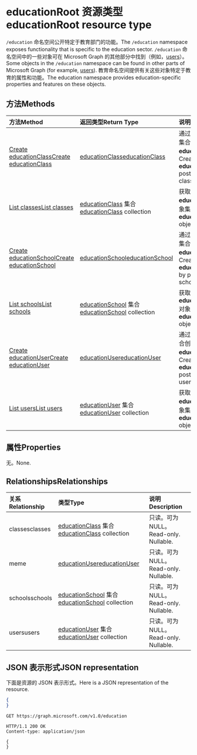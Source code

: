 # <a name="educationroot-resource-type"></a><span data-ttu-id="1feab-101">educationRoot 资源类型</span><span class="sxs-lookup"><span data-stu-id="1feab-101">educationRoot resource type</span></span>

<span data-ttu-id="1feab-102">`/education` 命名空间公开特定于教育部门的功能。</span><span class="sxs-lookup"><span data-stu-id="1feab-102">The `/education` namespace exposes functionality that is specific to the education sector.</span></span> <span data-ttu-id="1feab-103">`/education` 命名空间中的一些对象可在 Microsoft Graph 的其他部分中找到（例如，[users](user.md)）。</span><span class="sxs-lookup"><span data-stu-id="1feab-103">Some objects in the `/education` namespace can be found in other parts of Microsoft Graph (for example, [users](user.md)).</span></span> <span data-ttu-id="1feab-104">教育命名空间提供有关这些对象特定于教育的属性和功能。</span><span class="sxs-lookup"><span data-stu-id="1feab-104">The education namespace provides education-specific properties and features on these objects.</span></span>

## <a name="methods"></a><span data-ttu-id="1feab-105">方法</span><span class="sxs-lookup"><span data-stu-id="1feab-105">Methods</span></span>

| <span data-ttu-id="1feab-106">方法</span><span class="sxs-lookup"><span data-stu-id="1feab-106">Method</span></span>           | <span data-ttu-id="1feab-107">返回类型</span><span class="sxs-lookup"><span data-stu-id="1feab-107">Return Type</span></span>    |<span data-ttu-id="1feab-108">说明</span><span class="sxs-lookup"><span data-stu-id="1feab-108">Description</span></span>|
|:---------------|:--------|:----------|
|[<span data-ttu-id="1feab-109">Create educationClass</span><span class="sxs-lookup"><span data-stu-id="1feab-109">Create educationClass</span></span>](../api/educationroot_post_classes.md) |[<span data-ttu-id="1feab-110">educationClass</span><span class="sxs-lookup"><span data-stu-id="1feab-110">educationClass</span></span>](educationclass.md)| <span data-ttu-id="1feab-111">通过发布到 classes 集合创建新的 **educationClass**。</span><span class="sxs-lookup"><span data-stu-id="1feab-111">Create a new **educationClass** by posting to the classes collection.</span></span>|
|[<span data-ttu-id="1feab-112">List classes</span><span class="sxs-lookup"><span data-stu-id="1feab-112">List classes</span></span>](../api/educationroot_list_classes.md) |<span data-ttu-id="1feab-113">[educationClass](educationclass.md) 集合</span><span class="sxs-lookup"><span data-stu-id="1feab-113">[educationClass](educationclass.md) collection</span></span>| <span data-ttu-id="1feab-114">获取 **educationClass** 对象集合。</span><span class="sxs-lookup"><span data-stu-id="1feab-114">Get an **educationClass** object collection.</span></span>|
|[<span data-ttu-id="1feab-115">Create educationSchool</span><span class="sxs-lookup"><span data-stu-id="1feab-115">Create educationSchool</span></span>](../api/educationroot_post_schools.md) |[<span data-ttu-id="1feab-116">educationSchool</span><span class="sxs-lookup"><span data-stu-id="1feab-116">educationSchool</span></span>](educationschool.md)| <span data-ttu-id="1feab-117">通过发布到 schools 集合创建新的 **educationSchool**。</span><span class="sxs-lookup"><span data-stu-id="1feab-117">Create a new **educationSchool** by posting to the schools collection.</span></span>|
|[<span data-ttu-id="1feab-118">List schools</span><span class="sxs-lookup"><span data-stu-id="1feab-118">List schools</span></span>](../api/educationroot_list_schools.md) |<span data-ttu-id="1feab-119">[educationSchool](educationschool.md) 集合</span><span class="sxs-lookup"><span data-stu-id="1feab-119">[educationSchool](educationschool.md) collection</span></span>| <span data-ttu-id="1feab-120">获取 **educationSchool** 对象集合。</span><span class="sxs-lookup"><span data-stu-id="1feab-120">Get an **educationSchool** object collection.</span></span>|
|[<span data-ttu-id="1feab-121">Create educationUser</span><span class="sxs-lookup"><span data-stu-id="1feab-121">Create educationUser</span></span>](../api/educationroot_post_users.md) |[<span data-ttu-id="1feab-122">educationUser</span><span class="sxs-lookup"><span data-stu-id="1feab-122">educationUser</span></span>](educationuser.md)| <span data-ttu-id="1feab-123">通过发布到 users 集合创建新的 **educationUser**。</span><span class="sxs-lookup"><span data-stu-id="1feab-123">Create a new **educationUser** by posting to the users collection.</span></span>|
|[<span data-ttu-id="1feab-124">List users</span><span class="sxs-lookup"><span data-stu-id="1feab-124">List users</span></span>](../api/educationroot_list_users.md) |<span data-ttu-id="1feab-125">[educationUser](educationuser.md) 集合</span><span class="sxs-lookup"><span data-stu-id="1feab-125">[educationUser](educationuser.md) collection</span></span>| <span data-ttu-id="1feab-126">获取 **educationUser** 对象集合。</span><span class="sxs-lookup"><span data-stu-id="1feab-126">Get an **educationUser** object collection.</span></span>|

## <a name="properties"></a><span data-ttu-id="1feab-127">属性</span><span class="sxs-lookup"><span data-stu-id="1feab-127">Properties</span></span>
<span data-ttu-id="1feab-128">无。</span><span class="sxs-lookup"><span data-stu-id="1feab-128">None.</span></span>

## <a name="relationships"></a><span data-ttu-id="1feab-129">Relationships</span><span class="sxs-lookup"><span data-stu-id="1feab-129">Relationships</span></span>
| <span data-ttu-id="1feab-130">关系</span><span class="sxs-lookup"><span data-stu-id="1feab-130">Relationship</span></span> | <span data-ttu-id="1feab-131">类型</span><span class="sxs-lookup"><span data-stu-id="1feab-131">Type</span></span>   |<span data-ttu-id="1feab-132">说明</span><span class="sxs-lookup"><span data-stu-id="1feab-132">Description</span></span>|
|:---------------|:--------|:----------|
|<span data-ttu-id="1feab-133">classes</span><span class="sxs-lookup"><span data-stu-id="1feab-133">classes</span></span>|<span data-ttu-id="1feab-134">[educationClass](educationclass.md) 集合</span><span class="sxs-lookup"><span data-stu-id="1feab-134">[educationClass](educationclass.md) collection</span></span>| <span data-ttu-id="1feab-p102">只读。可为 NULL。</span><span class="sxs-lookup"><span data-stu-id="1feab-p102">Read-only. Nullable.</span></span>|
|<span data-ttu-id="1feab-137">me</span><span class="sxs-lookup"><span data-stu-id="1feab-137">me</span></span>|[<span data-ttu-id="1feab-138">educationUser</span><span class="sxs-lookup"><span data-stu-id="1feab-138">educationUser</span></span>](educationuser.md)| <span data-ttu-id="1feab-p103">只读。可为 NULL。</span><span class="sxs-lookup"><span data-stu-id="1feab-p103">Read-only. Nullable.</span></span>|
|<span data-ttu-id="1feab-141">schools</span><span class="sxs-lookup"><span data-stu-id="1feab-141">schools</span></span>|<span data-ttu-id="1feab-142">[educationSchool](educationschool.md) 集合</span><span class="sxs-lookup"><span data-stu-id="1feab-142">[educationSchool](educationschool.md) collection</span></span>| <span data-ttu-id="1feab-p104">只读。可为 NULL。</span><span class="sxs-lookup"><span data-stu-id="1feab-p104">Read-only. Nullable.</span></span>|
|<span data-ttu-id="1feab-145">users</span><span class="sxs-lookup"><span data-stu-id="1feab-145">users</span></span>|<span data-ttu-id="1feab-146">[educationUser](educationuser.md) 集合</span><span class="sxs-lookup"><span data-stu-id="1feab-146">[educationUser](educationuser.md) collection</span></span>| <span data-ttu-id="1feab-p105">只读。可为 NULL。</span><span class="sxs-lookup"><span data-stu-id="1feab-p105">Read-only. Nullable.</span></span>|

## <a name="json-representation"></a><span data-ttu-id="1feab-149">JSON 表示形式</span><span class="sxs-lookup"><span data-stu-id="1feab-149">JSON representation</span></span>
<span data-ttu-id="1feab-150">下面是资源的 JSON 表示形式。</span><span class="sxs-lookup"><span data-stu-id="1feab-150">Here is a JSON representation of the resource.</span></span>

<!--{
  "blockType": "resource",
  "optionalProperties": [],
  "baseType": "microsoft.graph.entity",
  "@odata.type": "microsoft.graph.educationRoot"
}-->

```json
{
}
```

<!-- {
  "blockType": "request",
  "name": "get_education"
}-->
```http
GET https://graph.microsoft.com/v1.0/education
```

<!-- {
  "blockType": "response",
  "truncated": true,
  "@odata.type": "microsoft.graph.educationRoot"
} -->
```http
HTTP/1.1 200 OK
Content-type: application/json

{
}
```

<!-- uuid: 8fcb5dbc-d5aa-4681-8e31-b001d5168d79
2015-10-25 14:57:30 UTC -->
<!-- {
  "type": "#page.annotation",
  "description": "educationRoot resource",
  "keywords": "",
  "section": "documentation",
  "tocPath": ""
}-->